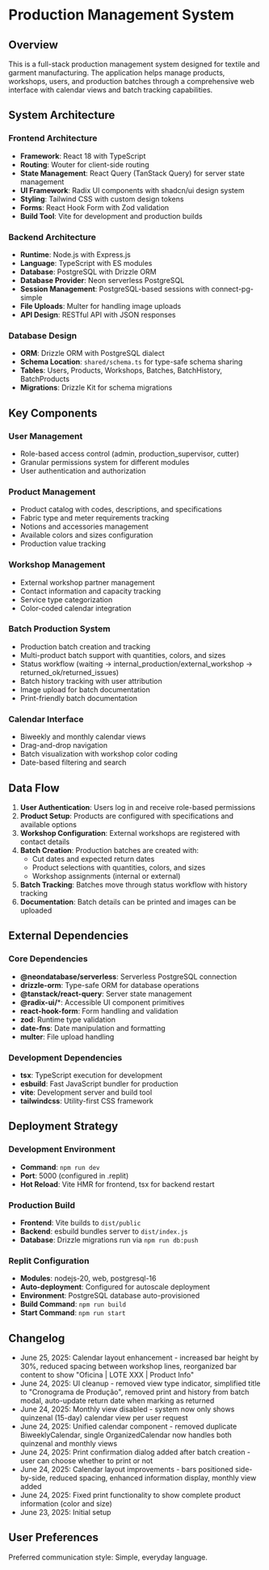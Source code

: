 # Production Management System

## Overview

This is a full-stack production management system designed for textile and garment manufacturing. The application helps manage products, workshops, users, and production batches through a comprehensive web interface with calendar views and batch tracking capabilities.

## System Architecture

### Frontend Architecture
- **Framework**: React 18 with TypeScript
- **Routing**: Wouter for client-side routing
- **State Management**: React Query (TanStack Query) for server state management
- **UI Framework**: Radix UI components with shadcn/ui design system
- **Styling**: Tailwind CSS with custom design tokens
- **Forms**: React Hook Form with Zod validation
- **Build Tool**: Vite for development and production builds

### Backend Architecture
- **Runtime**: Node.js with Express.js
- **Language**: TypeScript with ES modules
- **Database**: PostgreSQL with Drizzle ORM
- **Database Provider**: Neon serverless PostgreSQL
- **Session Management**: PostgreSQL-based sessions with connect-pg-simple
- **File Uploads**: Multer for handling image uploads
- **API Design**: RESTful API with JSON responses

### Database Design
- **ORM**: Drizzle ORM with PostgreSQL dialect
- **Schema Location**: `shared/schema.ts` for type-safe schema sharing
- **Tables**: Users, Products, Workshops, Batches, BatchHistory, BatchProducts
- **Migrations**: Drizzle Kit for schema migrations

## Key Components

### User Management
- Role-based access control (admin, production_supervisor, cutter)
- Granular permissions system for different modules
- User authentication and authorization

### Product Management
- Product catalog with codes, descriptions, and specifications
- Fabric type and meter requirements tracking
- Notions and accessories management
- Available colors and sizes configuration
- Production value tracking

### Workshop Management
- External workshop partner management
- Contact information and capacity tracking
- Service type categorization
- Color-coded calendar integration

### Batch Production System
- Production batch creation and tracking
- Multi-product batch support with quantities, colors, and sizes
- Status workflow (waiting → internal_production/external_workshop → returned_ok/returned_issues)
- Batch history tracking with user attribution
- Image upload for batch documentation
- Print-friendly batch documentation

### Calendar Interface
- Biweekly and monthly calendar views
- Drag-and-drop navigation
- Batch visualization with workshop color coding
- Date-based filtering and search

## Data Flow

1. **User Authentication**: Users log in and receive role-based permissions
2. **Product Setup**: Products are configured with specifications and available options
3. **Workshop Configuration**: External workshops are registered with contact details
4. **Batch Creation**: Production batches are created with:
   - Cut dates and expected return dates
   - Product selections with quantities, colors, and sizes
   - Workshop assignments (internal or external)
5. **Batch Tracking**: Batches move through status workflow with history tracking
6. **Documentation**: Batch details can be printed and images can be uploaded

## External Dependencies

### Core Dependencies
- **@neondatabase/serverless**: Serverless PostgreSQL connection
- **drizzle-orm**: Type-safe ORM for database operations
- **@tanstack/react-query**: Server state management
- **@radix-ui/***: Accessible UI component primitives
- **react-hook-form**: Form handling and validation
- **zod**: Runtime type validation
- **date-fns**: Date manipulation and formatting
- **multer**: File upload handling

### Development Dependencies
- **tsx**: TypeScript execution for development
- **esbuild**: Fast JavaScript bundler for production
- **vite**: Development server and build tool
- **tailwindcss**: Utility-first CSS framework

## Deployment Strategy

### Development Environment
- **Command**: `npm run dev`
- **Port**: 5000 (configured in .replit)
- **Hot Reload**: Vite HMR for frontend, tsx for backend restart

### Production Build
- **Frontend**: Vite builds to `dist/public`
- **Backend**: esbuild bundles server to `dist/index.js`
- **Database**: Drizzle migrations run via `npm run db:push`

### Replit Configuration
- **Modules**: nodejs-20, web, postgresql-16
- **Auto-deployment**: Configured for autoscale deployment
- **Environment**: PostgreSQL database auto-provisioned
- **Build Command**: `npm run build`
- **Start Command**: `npm run start`

## Changelog
- June 25, 2025: Calendar layout enhancement - increased bar height by 30%, reduced spacing between workshop lines, reorganized bar content to show "Oficina | LOTE XXX | Product Info"
- June 24, 2025: UI cleanup - removed view type indicator, simplified title to "Cronograma de Produção", removed print and history from batch modal, auto-update return date when marking as returned
- June 24, 2025: Monthly view disabled - system now only shows quinzenal (15-day) calendar view per user request
- June 24, 2025: Unified calendar component - removed duplicate BiweeklyCalendar, single OrganizedCalendar now handles both quinzenal and monthly views
- June 24, 2025: Print confirmation dialog added after batch creation - user can choose whether to print or not
- June 24, 2025: Calendar layout improvements - bars positioned side-by-side, reduced spacing, enhanced information display, monthly view added
- June 24, 2025: Fixed print functionality to show complete product information (color and size)
- June 23, 2025: Initial setup

## User Preferences

Preferred communication style: Simple, everyday language.
